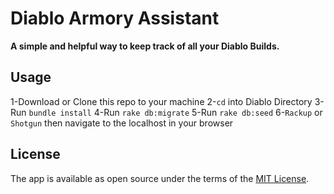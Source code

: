 # **Diablo Armory Assistant**
**A simple and helpful way to keep track of all your Diablo Builds.**

## **Usage**

1-Download or Clone this repo to your machine
2-`cd` into Diablo Directory
3-Run `bundle install`
4-Run `rake db:migrate`
5-Run `rake db:seed`
6-`Rackup` or `Shotgun` then navigate to the localhost in your browser

## **License**
The app is available as open source under the terms of the  [MIT License](https://opensource.org/licenses/MIT).
